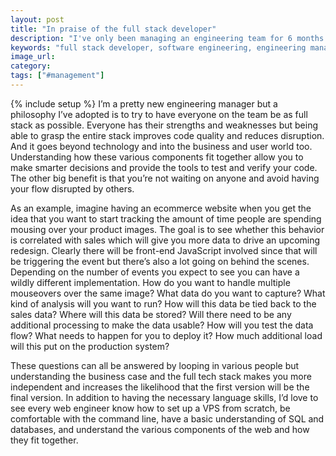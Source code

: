 ```yaml
---
layout: post
title: "In praise of the full stack developer"
description: "I've only been managing an engineering team for 6 months now but something that I've been trying to adopt is the idea of a full stack developer."
keywords: "full stack developer, software engineering, engineering management"
image_url:
category:
tags: ["#management"]
---
```

{% include setup %}
I’m a pretty new engineering manager but a philosophy I’ve adopted is to try to have everyone on the team be as full stack as possible. Everyone has their strengths and weaknesses but being able to grasp the entire stack improves code quality and reduces disruption. And it goes beyond technology and into the business and user world too. Understanding how these various components fit together allow you to make smarter decisions and provide the tools to test and verify your code. The other big benefit is that you’re not waiting on anyone and avoid having your flow disrupted by others.

As an example, imagine having an ecommerce website when you get the idea that you want to start tracking the amount of time people are spending mousing over your product images. The goal is to see whether this behavior is correlated with sales which will give you more data to drive an upcoming redesign. Clearly there will be front-end JavaScript involved since that will be triggering the event but there’s also a lot going on behind the scenes. Depending on the number of events you expect to see you can have a wildly different implementation. How do you want to handle multiple mouseovers over the same image? What data do you want to capture? What kind of analysis will you want to run? How will this data be tied back to the sales data? Where will this data be stored? Will there need to be any additional processing to make the data usable? How will you test the data flow? What needs to happen for you to deploy it? How much additional load will this put on the production system?

These questions can all be answered by looping in various people but understanding the business case and the full tech stack makes you more independent and increases the likelihood that the first version will be the final version. In addition to having the necessary language skills, I’d love to see every web engineer know how to set up a VPS from scratch, be comfortable with the command line, have a basic understanding of SQL and databases, and understand the various components of the web and how they fit together.